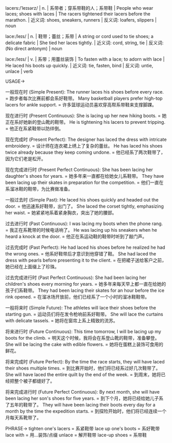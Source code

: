 lacers:/ˈleɪsərz/ | n. | 系带者；穿系带鞋的人；系带鞋 | People who wear laces; shoes with laces | The racers tightened their lacers before the marathon. | 近义词: shoes, sneakers, runners | 反义词: loafers, slippers | noun

lace:/leɪs/ | n. | 鞋带；蕾丝；系带 | A string or cord used to tie shoes; a delicate fabric | She tied her laces tightly. | 近义词: cord, string, tie | 反义词:  (No direct antonym) | noun

lace:/leɪs/ | v. | 系带；用蕾丝装饰 | To fasten with a lace; to adorn with lace | He laced his boots up quickly. | 近义词: tie, fasten, bind | 反义词: untie, unlace | verb


USAGE->

一般现在时 (Simple Present):
The runner laces his shoes before every race. =  跑步者每次比赛前都会系好鞋带。
Many basketball players prefer high-top lacers for ankle support. = 许多篮球运动员喜欢穿高帮系带鞋来支撑脚踝。

现在进行时 (Present Continuous):
She is lacing up her new hiking boots. = 她正在系好她新的登山靴的鞋带。
He is tightening his lacers to prevent tripping. = 他正在系紧鞋带以防绊倒。

现在完成时 (Present Perfect):
The designer has laced the dress with intricate embroidery. = 设计师在连衣裙上绣上了复杂的蕾丝。
He has laced his shoes twice already because they keep coming undone. = 他已经系了两次鞋带了，因为它们老是松开。

现在完成进行时 (Present Perfect Continuous):
She has been lacing her daughter's shoes for years. = 她多年来一直都在给她女儿系鞋带。
They have been lacing up their skates in preparation for the competition. = 他们一直在系溜冰鞋的鞋带，为比赛做准备。

一般过去时 (Simple Past):
He laced his shoes quickly and headed out the door. = 他迅速系好鞋带，出门了。
She laced the corset tightly, emphasizing her waist. = 她紧紧地系着紧身胸衣，突出了她的腰部。

过去进行时 (Past Continuous):
I was lacing my boots when the phone rang. = 我正在系靴带的时候电话响了。
He was lacing up his sneakers when he heard a knock at the door. = 他正在系运动鞋的鞋带时听到了敲门声。

过去完成时 (Past Perfect):
He had laced his shoes before he realized he had the wrong ones. = 他系好鞋带后才意识到他穿错了鞋。
She had laced the dress with pearls before presenting it to the client. = 在把裙子送给客户之前，她已经在上面缀上了珍珠。

过去完成进行时 (Past Perfect Continuous):
She had been lacing her children's shoes every morning for years. = 她多年来每天早上都一直在给她的孩子们系鞋带。
They had been lacing their skates for an hour before the ice rink opened. = 在溜冰场开放前，他们已经系了一个小时的溜冰鞋鞋带。

一般将来时 (Simple Future):
The athletes will lace their shoes before the starting gun. = 运动员们将在发令枪响前系好鞋带。
She will lace the curtains with delicate tassels. = 她将在窗帘上系上精致的流苏。

将来进行时 (Future Continuous):
This time tomorrow, I will be lacing up my boots for the climb. = 明天这个时候，我将会在系登山靴的鞋带，准备攀登。
She will be lacing the cake with edible flowers. = 她将在蛋糕上装饰可食用的鲜花。

将来完成时 (Future Perfect):
By the time the race starts, they will have laced their shoes multiple times. = 到比赛开始时，他们将已经系过好几次鞋带了。
She will have laced the entire quilt by the end of the week. = 到周末，她将已经把整个被子都缝好了。

将来完成进行时 (Future Perfect Continuous):
By next month, she will have been lacing her son's shoes for five years. = 到下个月，她将已经给她儿子系了五年的鞋带了。
They will have been lacing their boots every day for a month by the time the expedition starts. = 到探险开始时，他们将已经连续一个月每天系靴带了。


PHRASE->
tighten one's lacers = 系紧鞋带
lace up one's boots = 系好靴带
lace with = 用...装饰/点缀
unlace = 解开鞋带
lace-up shoes = 系带鞋

